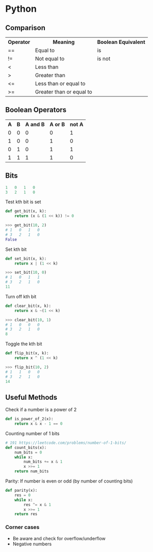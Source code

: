 # Python
## Comparison
<table>
    <tr>
        <th>Operator</th>
        <th>Meaning</th>
        <th>Boolean Equivalent</th>
    </tr>
    <tr>
        <td>==</td>
        <td>Equal to</td>
        <td>is</td>
    </tr>
    <tr>
        <td>!=</td>
        <td>Not equal to</td>
        <td>is not</td>
    </tr>
    <tr>
        <td><</td>
        <td>Less than</td>
        <td></td>
    </tr>
    <tr>
        <td>></td>
        <td>Greater than</td>
        <td></td>
    </tr>
    <tr>
        <td><=</td>
        <td>Less than or equal to</td>
        <td></td>
    </tr>
    <tr>
        <td>>=</td>
        <td>Greater than or equal to</td>
        <td></td>
    </tr>
</table>

## Boolean Operators
<table>
    <tr>
        <th>A</th>
        <th>B</th>
        <th>A and B</th>
        <th>A or B</th>
        <th>not A</th>
    </tr>
    <tr>
        <td>0</td>
        <td>0</td>
        <td>0</td>
        <td>0</td>
        <td>1</td>
    </tr>
    <tr>
        <td>1</td>
        <td>0</td>
        <td>0</td>
        <td>1</td>
        <td>0</td>
    </tr>
    <tr>
        <td>0</td>
        <td>1</td>
        <td>0</td>
        <td>1</td>
        <td>1</td>
    </tr>
    <tr>
        <td>1</td>
        <td>1</td>
        <td>1</td>
        <td>1</td>
        <td>0</td>
    </tr>
</table>

## Bits
```python
1   0   1   0
3   2   1   0
```
Test kth bit is set
```python
def get_bit(x, k):
    return (x & (1 << k)) != 0

>>> get_bit(10, 2)
# 1   0   1   0
# 3   2   1   0
False
```
Set kth bit
```python
def set_bit(x, k):
    return x | (1 << k)

>>> set_bit(10, 0)
# 1   0   1   1
# 3   2   1   0
11
```
Turn off kth bit
```python
def clear_bit(x, k):
    return x & ~(1 << k)

>>> clear_bit(10, 1)
# 1   0   0   0
# 3   2   1   0
8
```
Toggle the kth bit
```python
def flip_bit(x, k):
    return x ^ (1 << k)

>>> flip_bit(10, 2)
# 1   1   0   0
# 3   2   1   0
14
```

## Useful Methods
Check if a number is a power of 2
```python
def is_power_of_2(x):
    return x & x - 1 == 0
```
Counting number of 1 bits
```python
# 191 https://leetcode.com/problems/number-of-1-bits/
def count_bits(x):
    num_bits = 0
    while x:
        num_bits += x & 1
        x >>= 1
    return num_bits
```
Parity: If number is even or odd (by number of counting bits)
```python
def parity(x):
    res = 0
    while x:
        res ^= x & 1
        x >>= 1
    return res
```

### Corner cases
- Be aware and check for overflow/underflow
- Negative numbers
